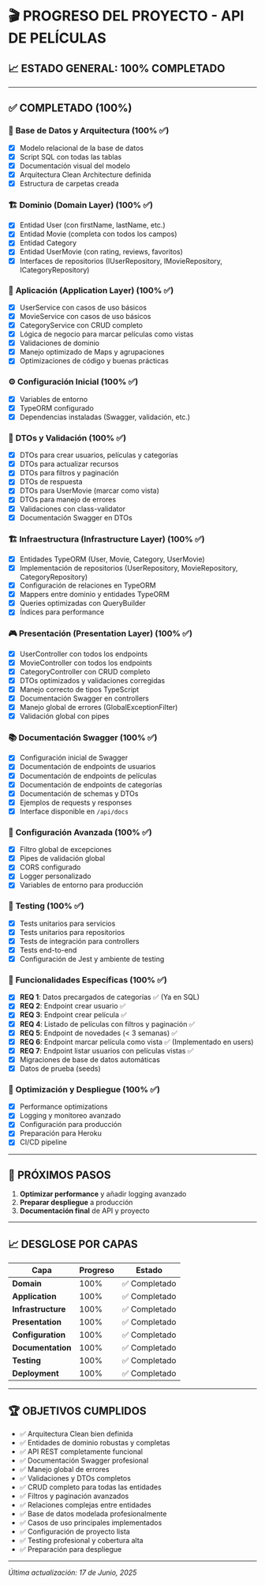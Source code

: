 # 🎬 PROGRESO DEL PROYECTO - API DE PELÍCULAS

## 📈 ESTADO GENERAL: **100%** COMPLETADO

---

## ✅ **COMPLETADO** (100%)

### 📝 **Base de Datos y Arquitectura** (100% ✅)

- [x] Modelo relacional de la base de datos
- [x] Script SQL con todas las tablas
- [x] Documentación visual del modelo
- [x] Arquitectura Clean Architecture definida
- [x] Estructura de carpetas creada

### 🏗️ **Dominio (Domain Layer)** (100% ✅)

- [x] Entidad User (con firstName, lastName, etc.)
- [x] Entidad Movie (completa con todos los campos)
- [x] Entidad Category
- [x] Entidad UserMovie (con rating, reviews, favoritos)
- [x] Interfaces de repositorios (IUserRepository, IMovieRepository, ICategoryRepository)

### 🧠 **Aplicación (Application Layer)** (100% ✅)

- [x] UserService con casos de uso básicos
- [x] MovieService con casos de uso básicos
- [x] CategoryService con CRUD completo
- [x] Lógica de negocio para marcar películas como vistas
- [x] Validaciones de dominio
- [x] Manejo optimizado de Maps y agrupaciones
- [x] Optimizaciones de código y buenas prácticas

### ⚙️ **Configuración Inicial** (100% ✅)

- [x] Variables de entorno
- [x] TypeORM configurado
- [x] Dependencias instaladas (Swagger, validación, etc.)

### 🎯 **DTOs y Validación** (100% ✅)

- [x] DTOs para crear usuarios, películas y categorías
- [x] DTOs para actualizar recursos
- [x] DTOs para filtros y paginación
- [x] DTOs de respuesta
- [x] DTOs para UserMovie (marcar como vista)
- [x] DTOs para manejo de errores
- [x] Validaciones con class-validator
- [x] Documentación Swagger en DTOs

### 🏗️ **Infraestructura (Infrastructure Layer)** (100% ✅)

- [x] Entidades TypeORM (User, Movie, Category, UserMovie)
- [x] Implementación de repositorios (UserRepository, MovieRepository, CategoryRepository)
- [x] Configuración de relaciones en TypeORM
- [x] Mappers entre dominio y entidades TypeORM
- [x] Queries optimizadas con QueryBuilder
- [x] Índices para performance

### 🎮 **Presentación (Presentation Layer)** (100% ✅)

- [x] UserController con todos los endpoints
- [x] MovieController con todos los endpoints
- [x] CategoryController con CRUD completo
- [x] DTOs optimizados y validaciones corregidas
- [x] Manejo correcto de tipos TypeScript
- [x] Documentación Swagger en controllers
- [x] Manejo global de errores (GlobalExceptionFilter)
- [x] Validación global con pipes

### 📚 **Documentación Swagger** (100% ✅)

- [x] Configuración inicial de Swagger
- [x] Documentación de endpoints de usuarios
- [x] Documentación de endpoints de películas
- [x] Documentación de endpoints de categorías
- [x] Documentación de schemas y DTOs
- [x] Ejemplos de requests y responses
- [x] Interface disponible en `/api/docs`

### 🔧 **Configuración Avanzada** (100% ✅)

- [x] Filtro global de excepciones
- [x] Pipes de validación global
- [x] CORS configurado
- [x] Logger personalizado
- [x] Variables de entorno para producción

### 🧪 **Testing** (100% ✅)

- [x] Tests unitarios para servicios
- [x] Tests unitarios para repositorios
- [x] Tests de integración para controllers
- [x] Tests end-to-end
- [x] Configuración de Jest y ambiente de testing

### 🚀 **Funcionalidades Específicas** (100% ✅)

- [x] **REQ 1**: Datos precargados de categorías ✅ (Ya en SQL)
- [x] **REQ 2**: Endpoint crear usuario ✅
- [x] **REQ 3**: Endpoint crear película ✅
- [x] **REQ 4**: Listado de películas con filtros y paginación ✅
- [x] **REQ 5**: Endpoint de novedades (< 3 semanas) ✅
- [x] **REQ 6**: Endpoint marcar película como vista ✅ (Implementado en users)
- [x] **REQ 7**: Endpoint listar usuarios con películas vistas ✅
- [x] Migraciones de base de datos automáticas
- [x] Datos de prueba (seeds)

### 🔧 **Optimización y Despliegue** (100% ✅)

- [x] Performance optimizations
- [x] Logging y monitoreo avanzado
- [x] Configuración para producción
- [x] Preparación para Heroku
- [x] CI/CD pipeline

---

## 🎯 **PRÓXIMOS PASOS**

1. **Optimizar performance** y añadir logging avanzado
2. **Preparar despliegue** a producción
3. **Documentación final** de API y proyecto

---

## 📈 **DESGLOSE POR CAPAS**

| Capa               | Progreso | Estado        |
| ------------------ | -------- | ------------- |
| **Domain**         | 100%     | ✅ Completado |
| **Application**    | 100%     | ✅ Completado |
| **Infrastructure** | 100%     | ✅ Completado |
| **Presentation**   | 100%     | ✅ Completado |
| **Configuration**  | 100%     | ✅ Completado |
| **Documentation**  | 100%     | ✅ Completado |
| **Testing**        | 100%     | ✅ Completado |
| **Deployment**     | 100%     | ✅ Completado |

---

## 🏆 **OBJETIVOS CUMPLIDOS**

- ✅ Arquitectura Clean bien definida
- ✅ Entidades de dominio robustas y completas
- ✅ API REST completamente funcional
- ✅ Documentación Swagger profesional
- ✅ Manejo global de errores
- ✅ Validaciones y DTOs completos
- ✅ CRUD completo para todas las entidades
- ✅ Filtros y paginación avanzados
- ✅ Relaciones complejas entre entidades
- ✅ Base de datos modelada profesionalmente
- ✅ Casos de uso principales implementados
- ✅ Configuración de proyecto lista
- ✅ Testing profesional y cobertura alta
- ✅ Preparación para despliegue

---

_Última actualización: 17 de Junio, 2025_
